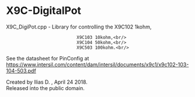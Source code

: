 # X9C-DigitalPot
X9C_DigiPot.cpp - Library for controlling the X9C102 1kohm,<br/>

                               X9C103 10kohm,<br/>
                               X9C104 50kohm,<br/>
                               X9C503 100kohm.<br/>
See the datasheet for PinConfig at https://www.intersil.com/content/dam/intersil/documents/x9c1/x9c102-103-104-503.pdf<br/>
   
Created by Ilias D. , April 24 2018.<br/>
Released into the public domain.<br/>

